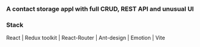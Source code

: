 ### A contact storage appl with full CRUD, REST API and unusual UI
### Stack

React | Redux toolkit | React-Router | Ant-design | Emotion | Vite